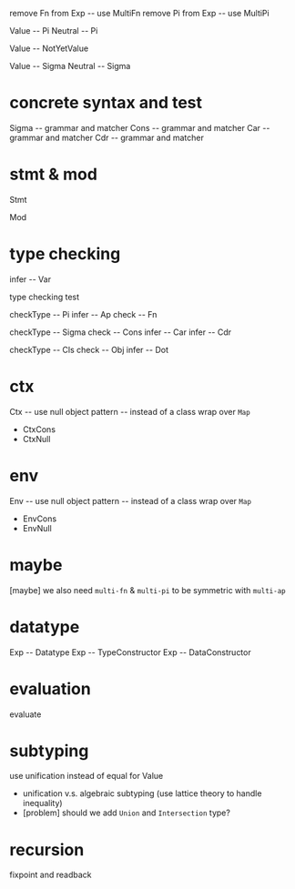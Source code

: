 remove Fn from Exp -- use MultiFn
remove Pi from Exp -- use MultiPi

Value -- Pi
Neutral -- Pi

Value -- NotYetValue

Value -- Sigma
Neutral -- Sigma

# concrete syntax and test

Sigma -- grammar and matcher
Cons -- grammar and matcher
Car -- grammar and matcher
Cdr -- grammar and matcher

# stmt & mod

Stmt

Mod

# type checking

infer -- Var

type checking test

checkType -- Pi
infer -- Ap
check -- Fn

checkType -- Sigma
check -- Cons
infer -- Car
infer -- Cdr

checkType -- Cls
check -- Obj
infer -- Dot

# ctx

Ctx -- use null object pattern -- instead of a class wrap over `Map`

- CtxCons
- CtxNull

# env

Env -- use null object pattern -- instead of a class wrap over `Map`

- EnvCons
- EnvNull

# maybe

[maybe] we also need `multi-fn` & `multi-pi` to be symmetric with `multi-ap`

# datatype

Exp -- Datatype
Exp -- TypeConstructor
Exp -- DataConstructor

# evaluation

evaluate

# subtyping

use unification instead of equal for Value

- unification v.s. algebraic subtyping (use lattice theory to handle inequality)
- [problem] should we add `Union` and `Intersection` type?

# recursion

fixpoint and readback

